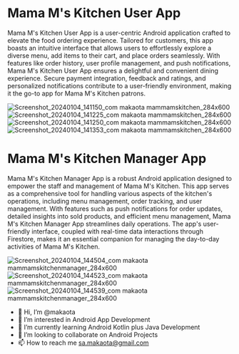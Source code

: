 
# Mama M's Kitchen User App

Mama M's Kitchen User App is a user-centric Android application crafted to elevate the food ordering experience. Tailored for customers, this app boasts an intuitive
interface that allows users to effortlessly explore a diverse menu, add items to their cart, and place orders seamlessly. With features like order history, user profile
management, and push notifications, Mama M's Kitchen User App ensures a delightful and convenient dining experience. Secure payment integration, feedback and ratings, and
personalized notifications contribute to a user-friendly environment, making it the go-to app for Mama M's Kitchen patrons.

![Screenshot_20240104_141150_com makaota mammamskitchen_284x600](https://github.com/makaota/makaota/assets/74915165/6bc43a02-2c77-42f5-a487-281822d10ce5)
![Screenshot_20240104_141225_com makaota mammamskitchen_284x600](https://github.com/makaota/makaota/assets/74915165/cbddfe43-3e39-40f9-9f67-f7b38d2ef0ab)
![Screenshot_20240104_141250_com makaota mammamskitchen_284x600](https://github.com/makaota/makaota/assets/74915165/d199b2ae-3dda-4f86-8e07-d0e39d0ae07a)
![Screenshot_20240104_141353_com makaota mammamskitchen_284x600](https://github.com/makaota/makaota/assets/74915165/210fe42e-3e2c-4c55-a5ff-e1c97b497d30)

# Mama M's Kitchen Manager App

Mama M's Kitchen Manager App is a robust Android application designed to empower the staff and management of Mama M's Kitchen. This app serves as a comprehensive tool for
handling various aspects of the kitchen's operations, including menu management, order tracking, and user management. With features such as push notifications for order
updates, detailed insights into sold products, and efficient menu management, Mama M's Kitchen Manager App streamlines daily operations. The app's user-friendly interface,
coupled with real-time data interactions through Firestore, makes it an essential companion for managing the day-to-day activities of Mama M's Kitchen.

![Screenshot_20240104_144504_com makaota mammamskitchenmanager_284x600](https://github.com/makaota/makaota/assets/74915165/8581bd5c-0225-4c69-8914-d0d602d3153d)
![Screenshot_20240104_144523_com makaota mammamskitchenmanager_284x600](https://github.com/makaota/makaota/assets/74915165/318af96c-e1b2-46dd-ba2b-07da70b21f4a)
![Screenshot_20240104_144539_com makaota mammamskitchenmanager_284x600](https://github.com/makaota/makaota/assets/74915165/ece4e490-5e7a-4445-bf6b-c04416d8cfbf)



- 👋 Hi, I’m @makaota
- 👀 I’m interested in Android App Development 
- 🌱 I’m currently learning Android Kotlin plus Java Development 
- 💞️ I’m looking to collaborate on Android Projects 
- 📫 How to reach me sa.makaota@gmail.com

<!---
makaota/makaota is a ✨ special ✨ repository because its `README.md` (this file) appears on your GitHub profile.
You can click the Preview link to take a look at your changes.
--->
